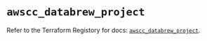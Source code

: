 # `awscc_databrew_project`

Refer to the Terraform Registory for docs: [`awscc_databrew_project`](https://registry.terraform.io/providers/hashicorp/awscc/0.70.0/docs/resources/databrew_project).
